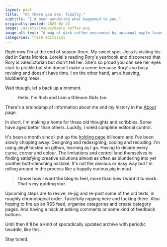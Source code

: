 ```yaml
---
layout: post
title:  "Oh there you are, finally."
subtitle: "I'd been wondering what happened to you."
originally-posted: 2025-03-23
image: /assets/images/maple_coffee.png
image-alt-text: "A mug of dark coffee ensconced by autumnal maple leaves"
categories: fresh editorial
---
```

Right now I'm at the end of season three.  My sweet spot.  Jess is visiting his dad in Santa Monica.  Lorelai's reading Rory's yearbook and discovered that Rory is valedictorian but didn't tell her.  She's so proud you can see her eyes start to prickle but she doesn't make a scene because Rory's so busy revising and doesn't have time.  I on the other hand, am a heaving, blubbering mess. 

Wait though, let's back up a moment.

> <strong class="inline-strong">Hello.  I'm Rich and I am a Gilmore Girls fan.</strong>

There's a braindump of information about me and my history in the [About](/about.html) page.  

In short, I'm making a home for these old thoughts and scribbles.  Some have aged better than others.  Luckily, I wield complete editorial control.  

It's been a month since I put up the [holding page](/snow.html) billboard and I've been slowly chipping away.  Designing and redesigning, coding and recoding.  I'm using jekyll hosted on github, learning as I go.  Having to decide every curve, corner and colour.  The limitations and control lend themselves to finding satisfying creative solutions almost as often as blundering into yet another butt-clenching mistake.  It's not the obvious or easy way but I'm rolling around in the process like a happily curious pig in mud.  

> <strong class="inline-strong">I know how I want the blog to feel, more than how I want it to work.  That's my guiding star.</strong>

Upcoming steps are to revive, re-jig and re-post some of the old texts, in roughly chronological order.  Tastefully nipping here and tucking there.  Also hoping to fire up an RSS feed, organise categories and create category pages.  And having a hack at adding comments or some kind of feedback buttons.  

Until then it'll be a kind of sporadically updated archive with periodic twaddle, like this.

Stay tuned.